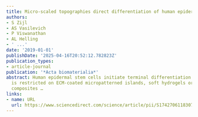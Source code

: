 ```yaml
---
title: Micro-scaled topographies direct differentiation of human epidermal stem cells
authors:
- S Zijl
- AS Vasilevich
- P Viswanathan
- AL Helling
- ' ...'
date: '2019-01-01'
publishDate: '2025-04-16T20:52:12.782823Z'
publication_types:
- article-journal
publication: '*Acta biomaterialia*'
abstract: Human epidermal stem cells initiate terminal differentiation when spreading
  is restricted on ECM-coated micropatterned islands, soft hydrogels or hydrogel-nanoparticle
  composites …
links:
- name: URL
  url: https://www.sciencedirect.com/science/article/pii/S1742706118307281
---
```

